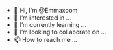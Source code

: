 - 👋 Hi, I’m @Emmaxcom
- 👀 I’m interested in ...
- 🌱 I’m currently learning ...
- 💞️ I’m looking to collaborate on ...
- 📫 How to reach me ...

<!---
Emmaxcom/Emmaxcom is a ✨ special ✨ repository because its `README.md` (this file) appears on your GitHub profile.
You can click the Preview link to take a look at your changes.
--->
